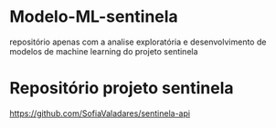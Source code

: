 # Modelo-ML-sentinela
repositório apenas com a analise exploratória e desenvolvimento de modelos de machine learning do projeto sentinela

# Repositório projeto sentinela 
https://github.com/SofiaValadares/sentinela-api

